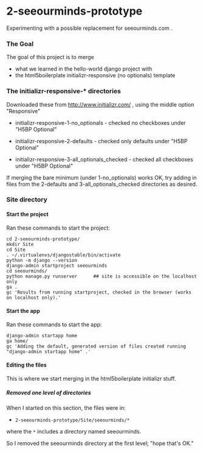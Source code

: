 
# 2-seeourminds-prototype

Experimenting with a possible replacement for seeourminds.com .

### The Goal

The goal of this project is to merge

* what we learned in the hello-world django project with
* the html5boilerplate initializr-responsive (no optionals) template

### The initializr-responsive-* directories

Downloaded these from http://www.initializr.com/ , using the middle option "Responsive"

* initializr-responsive-1-no_optionals - checked no checkboxes under "H5BP Optional"

* initializr-responsive-2-defaults - checked only defaults under "H5BP Optional"

* initializr-responsive-3-all_optionals_checked - checked all checkboxes under "H5BP Optional"

If merging the bare minimum (under 1-no_optionals) works OK, try adding in files from the 2-defaults and 3-all_optionals_checked directories as desired.

### Site directory

#### Start the project

Ran these commands to start the project:

```
cd 2-seeourminds-prototype/
mkdir Site
cd Site
. ~/.virtualenvs/djangostable/bin/activate
python -m django --version
django-admin startproject seeourminds
cd seeourminds/
python manage.py runserver      ## site is accessible on the localhost only
ga .
gc 'Results from running startproject, checked in the browser (works on localhost only).'
```

#### Start the app

Ran these commands to start the app:

```
django-admin startapp home
ga home/
gc 'Adding the default, generated version of files created running "django-admin startapp home" .'
```

#### Editing the files

This is where we start merging in the html5boilerplate initializr stuff.

##### Removed one level of directories

When I started on this section, the files were in:

* `2-seeourminds-prototype/Site/seeourminds/*`

where the `*` includes a directory named seeourminds.

So I removed the seeourminds directory at the first level; "hope that's OK."



